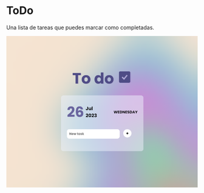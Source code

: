 # ToDo
Una lista de tareas que puedes marcar como completadas.

<img align="center" src="example-to-do.png">
